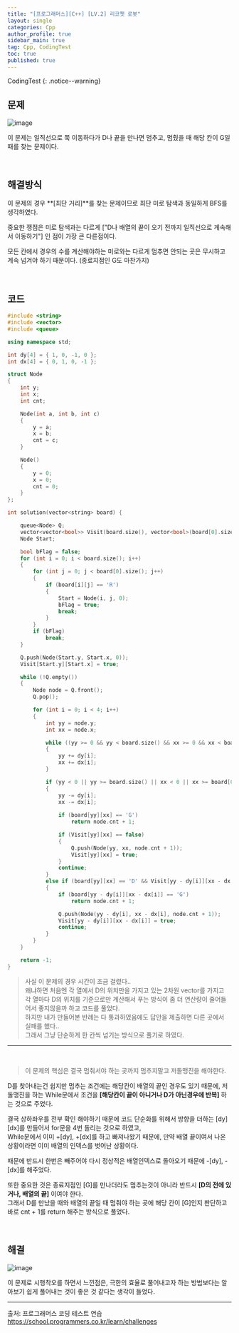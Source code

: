 ```yaml
---
title: "[프로그래머스][C++] [LV.2] 리코쳇 로봇"
layout: single
categories: Cpp
author_profile: true
sidebar_main: true
tag: Cpp, CodingTest
toc: true
published: true
---
```



CodingTest
{: .notice--warning}


## 문제

![image](https://user-images.githubusercontent.com/69719507/229309598-087305b1-bab1-44d1-8b41-0dfffa9aa228.png)


이 문제는 일직선으로 쭉 이동하다가 D나 끝을 만나면 멈추고, 멈췄을 때 해당 칸이 G일때를 찾는 문제이다.


<br>


## 해결방식

이 문제의 경우 **[최단 거리]**를 찾는 문제이므로 최단 미로 탐색과 동일하게 BFS를 생각하였다.

중요한 쟁점은 미로 탐색과는 다르게 ["D나 배열의 끝이 오기 전까지 일직선으로 계속해서 이동하기"] 인 점이 가장 큰 다른점이다.

모든 칸에서 경우의 수를 계산해야하는 미로와는 다르게 멈추면 안되는 곳은 무시하고 계속 넘겨야 하기 때문이다. (종료지점인 G도 마찬가지)


<br>


## 코드

```cpp
#include <string>
#include <vector>
#include <queue>

using namespace std;

int dy[4] = { 1, 0, -1, 0 };
int dx[4] = { 0, 1, 0, -1 };

struct Node
{
    int y;
    int x;
    int cnt;

    Node(int a, int b, int c)
    {
        y = a;
        x = b;
        cnt = c;
    }

    Node()
    {
        y = 0;
        x = 0;
        cnt = 0;
    }
};

int solution(vector<string> board) {

    queue<Node> Q;
    vector<vector<bool>> Visit(board.size(), vector<bool>(board[0].size(), false));
    Node Start;

    bool bFlag = false;
    for (int i = 0; i < board.size(); i++)
    {
        for (int j = 0; j < board[0].size(); j++)
        {
            if (board[i][j] == 'R')
            {
                Start = Node(i, j, 0);
                bFlag = true;
                break;
            }
        }
        if (bFlag)
            break;
    }

    Q.push(Node(Start.y, Start.x, 0));
    Visit[Start.y][Start.x] = true;

    while (!Q.empty())
    {
        Node node = Q.front();
        Q.pop();

        for (int i = 0; i < 4; i++)
        {
            int yy = node.y;
            int xx = node.x;

            while ((yy >= 0 && yy < board.size() && xx >= 0 && xx < board[0].size()) && board[yy][xx] != 'D')
            {
                yy += dy[i];
                xx += dx[i];
            }

            if (yy < 0 || yy >= board.size() || xx < 0 || xx >= board[0].size())
            {
                yy -= dy[i];
                xx -= dx[i];
                
                if (board[yy][xx] == 'G')
                    return node.cnt + 1;

                if (Visit[yy][xx] == false)
                {
                    Q.push(Node(yy, xx, node.cnt + 1));
                    Visit[yy][xx] = true;
                }
                continue;
            }
            else if (board[yy][xx] == 'D' && Visit[yy - dy[i]][xx - dx[i]] == false)
            {
                if (board[yy - dy[i]][xx - dx[i]] == 'G')
                    return node.cnt + 1;

                Q.push(Node(yy - dy[i], xx - dx[i], node.cnt + 1));
                Visit[yy - dy[i]][xx - dx[i]] = true;
                continue;
            }          
        }
    }

    return -1;
}
```

> 사실 이 문제의 경우 시간이 조금 걸렸다..    
왜냐하면 처음엔 각 열에서 D의 위치만을 가지고 있는 2차원 vector를 가지고 각 열마다 D의 위치를 기준으로만 계산해서 푸는 방식이 좀 더 연산량이 줄어들어서 좋지않을까 하고 코드를 풀었다.    
하지만 내가 만들어본 반례는 다 통과하였음에도 답안을 제출하면 다른 곳에서 실패를 했다..   
그래서 그냥 단순하게 한 칸씩 넘기는 방식으로 풀기로 하였다.

***

<br>




> 이 문제의 핵심은 결국 멈춰서야 하는 곳까지 멈추지말고 저돌맹진을 해야한다.

D를 찾아내는건 쉽지만 멈추는 조건에는 해당칸이 배열의 끝인 경우도 있기 때문에, 저돌맹진을 하는 While문에서 조건을 **[해당칸이 끝이 아니거나 D가 아닌경우에 반복]** 하는 것으로 주었다.   

결국 상하좌우를 전부 확인 해야하기 때문에 코드 단순화를 위해서 방향을 더하는 [dy] [dx]를 만들어서 for문을 4번 돌리는 것으로 하였고,   
While문에서 이미 +[dy], +[dx]를 하고 빠져나왔기 때문에, 만약 배열 끝이여서 나온 상황이라면 
이미 배열의 인덱스를 벗어난 상황이다.   

때문에 반드시 한번은 빼주어야 다시 정상적은 배열인덱스로 돌아오기 때문에 -[dy], -[dx]를 해주었다.   


또한 중요한 것은 종료지점인 [G]를 만나더라도 멈추는것이 아니라 반드시 **[D의 전에 있거나, 배열의 끝]** 이여야 한다.    
그래서 D를 만났을 때와 배열의 끝일 때 멈춰야 하는 곳에 해당 칸이 [G]인지 판단하고 바로 cnt + 1를 return 해주는 방식으로 풀었다.


<br>



## 해결


![image](https://user-images.githubusercontent.com/69719507/229310374-b9495b04-0f5c-45ce-a173-96938ae11fec.png)


이 문제로 시행착오를 하면서 느낀점은, 극한의 효율로 풀어내고자 하는 방법보다는 알아보기 쉽게 풀어내는 것이 좋은 것 같다는 생각이 들었다.



***

출처: 프로그래머스 코딩 테스트 연습    
https://school.programmers.co.kr/learn/challenges